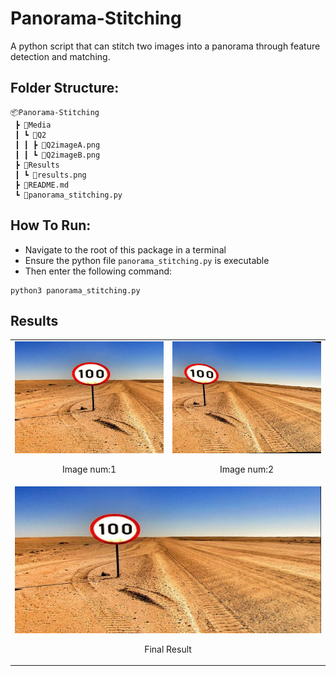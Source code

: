 # Panorama-Stitching
  
A python script that can stitch two images into a panorama through feature detection and matching. 

## Folder Structure:
```
📦Panorama-Stitching
 ┣ 📂Media
 ┃ ┗ 📂Q2
 ┃ ┃ ┣ 📜Q2imageA.png
 ┃ ┃ ┗ 📜Q2imageB.png
 ┣ 📂Results
 ┃ ┗ 📜results.png
 ┣ 📜README.md
 ┗ 📜panorama_stitching.py  
 ```
 
 ## How To Run:
 
 * Navigate to the root of this package in a terminal
 * Ensure the python file ``panorama_stitching.py`` is executable
 * Then enter the following command:
 ```
 python3 panorama_stitching.py
 ```
## Results 
<table>
    <tr>
        <td><img src='Media/Q2/Q2imageA.png'><p align='center'>Image num:1</p></td>
        <td><img src='Media/Q2/Q2imageB.png'><p align='center'>Image num:2</p></td>
    </tr>
    <tr><td colspan="2"><img src='Results/results.jpg'><p align='center'>Final Result</p></td></tr>
</table>


